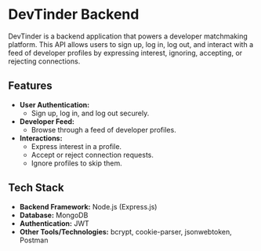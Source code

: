 # DevTinder Backend

DevTinder is a backend application that powers a developer matchmaking platform. This API allows users to sign up, log in, log out, and interact with a feed of developer profiles by expressing interest, ignoring, accepting, or rejecting connections.

## Features

- **User Authentication:**
  - Sign up, log in, and log out securely.
- **Developer Feed:**
  - Browse through a feed of developer profiles.
- **Interactions:**
  - Express interest in a profile.
  - Accept or reject connection requests.
  - Ignore profiles to skip them.

## Tech Stack

- **Backend Framework:** Node.js (Express.js)
- **Database:** MongoDB
- **Authentication:** JWT
- **Other Tools/Technologies:** bcrypt, cookie-parser, jsonwebtoken, Postman


